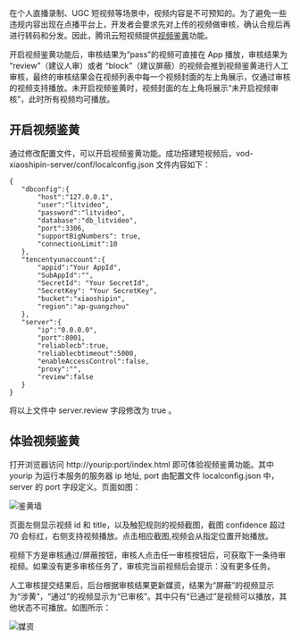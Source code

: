 在个人直播录制、UGC 短视频等场景中，视频内容是不可预知的。为了避免一些违规内容出现在点播平台上，开发者会要求先对上传的视频做审核，确认合规后再进行转码和分发。因此，腾讯云短视频提供[视频鉴黄](https://cloud.tencent.com/document/product/266/17914)功能。

开启视频鉴黄功能后，审核结果为“pass”的视频可直接在 App 播放，审核结果为 “review”（建议人审）或者 “block”（建议屏蔽）的视频会推到视频鉴黄进行人工审核，最终的审核结果会在视频列表中每一个视频封面的左上角展示，仅通过审核的视频支持播放。未开启视频鉴黄时，视频封面的左上角将展示“未开启视频审核”，此时所有视频均可播放。

## 开启视频鉴黄

通过修改配置文件，可以开启视频鉴黄功能。成功搭建短视频后，vod-xiaoshipin-server/conf/localconfig.json 文件内容如下：

```
{
   "dbconfig":{
       "host":"127.0.0.1",
       "user":"litvideo",
       "password":"litvideo",
       "database":"db_litvideo",
       "port":3306,
       "supportBigNumbers": true,
       "connectionLimit":10
   },
   "tencentyunaccount":{
       "appid":"Your AppId",
       "SubAppId":"",
       "SecretId": "Your SecretId",
       "SecretKey": "Your SecretKey",
       "bucket":"xiaoshipin",
       "region":"ap-guangzhou"
   },
   "server":{
       "ip":"0.0.0.0",
       "port":8001,
       "reliablecb":true,
       "reliablecbtimeout":5000,
       "enableAccessControl":false,
       "proxy":"",
       "review":false
   }
}
```

将以上文件中 server.review 字段修改为 true 。

## 体验视频鉴黄

打开浏览器访问 http://yourip:port/index.html 即可体验视频鉴黄功能。其中 yourip 为运行本服务的服务器 ip 地址, port 由配置文件 localconfig.json 中，server 的 port 字段定义。页面如图：

![鉴黄墙](https://main.qcloudimg.com/raw/fed1aa095fc4c0d9ba563abd2055775d.png)

页面左侧显示视频 id 和 title，以及触犯规则的视频截图，截图 confidence 超过 70 会标红，右侧支持视频播放。点击相应截图,视频会从指定位置开始播放。

视频下方是审核通过/屏蔽按钮，审核人点击任一审核按钮后，可获取下一条待审视频。如果没有更多审核任务了，审核完当前视频后会提示：没有更多任务。

人工审核提交结果后，后台根据审核结果更新媒资，结果为“屏蔽”的视频显示为“涉黄”，“通过”的视频显示为“已审核”。其中只有“已通过”是视频可以播放，其他状态不可播放。如图所示：

![媒资](https://main.qcloudimg.com/raw/e9cdf6f358a075b837a5ea8a51aad563.png)




